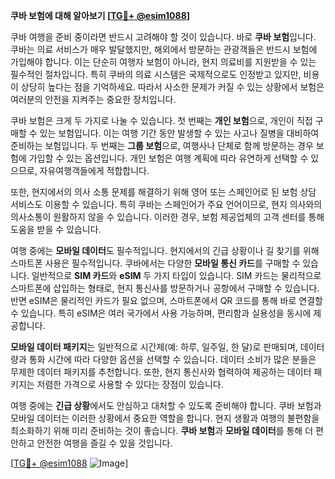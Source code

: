 **쿠바 보험에 대해 알아보기 [[TG💪+ @esim1088](https://t.me/s/esim1088)]**

쿠바 여행을 준비 중이라면 반드시 고려해야 할 것이 있습니다. 바로 **쿠바 보험**입니다. 쿠바는 의료 서비스가 매우 발달했지만, 해외에서 방문하는 관광객들은 반드시 보험에 가입해야 합니다. 이는 단순히 여행자 보험이 아니라, 현지 의료비를 지원받을 수 있는 필수적인 절차입니다. 특히 쿠바의 의료 시스템은 국제적으로도 인정받고 있지만, 비용이 상당히 높다는 점을 기억하세요. 따라서 사소한 문제가 커질 수 있는 상황에서 보험은 여러분의 안전을 지켜주는 중요한 장치입니다.

쿠바 보험은 크게 두 가지로 나눌 수 있습니다. 첫 번째는 **개인 보험**으로, 개인이 직접 구매할 수 있는 보험입니다. 이는 여행 기간 동안 발생할 수 있는 사고나 질병을 대비하여 준비하는 보험입니다. 두 번째는 **그룹 보험**으로, 여행사나 단체로 함께 방문하는 경우 보험에 가입할 수 있는 옵션입니다. 개인 보험은 여행 계획에 따라 유연하게 선택할 수 있으므로, 자유여행객들에게 적합합니다.

또한, 현지에서의 의사 소통 문제를 해결하기 위해 영어 또는 스페인어로 된 보험 상담 서비스도 이용할 수 있습니다. 특히 쿠바는 스페인어가 주요 언어이므로, 현지 의사와의 의사소통이 원활하지 않을 수 있습니다. 이러한 경우, 보험 제공업체의 고객 센터를 통해 도움을 받을 수 있습니다.

여행 중에는 **모바일 데이터**도 필수적입니다. 현지에서의 긴급 상황이나 길 찾기를 위해 스마트폰 사용은 필수적입니다. 쿠바에서는 다양한 **모바일 통신 카드**를 구매할 수 있습니다. 일반적으로 **SIM 카드**와 **eSIM** 두 가지 타입이 있습니다. SIM 카드는 물리적으로 스마트폰에 삽입하는 형태로, 현지 통신사를 방문하거나 공항에서 구매할 수 있습니다. 반면 eSIM은 물리적인 카드가 필요 없으며, 스마트폰에서 QR 코드를 통해 바로 연결할 수 있습니다. 특히 eSIM은 여러 국가에서 사용 가능하며, 편리함과 실용성을 동시에 제공합니다.

**모바일 데이터 패키지**는 일반적으로 시간제(예: 하루, 일주일, 한 달)로 판매되며, 데이터량과 통화 시간에 따라 다양한 옵션을 선택할 수 있습니다. 데이터 소비가 많은 분들은 무제한 데이터 패키지를 추천합니다. 또한, 현지 통신사와 협력하여 제공하는 데이터 패키지는 저렴한 가격으로 사용할 수 있다는 장점이 있습니다.

여행 중에는 **긴급 상황**에서도 안심하고 대처할 수 있도록 준비해야 합니다. 쿠바 보험과 모바일 데이터는 이러한 상황에서 중요한 역할을 합니다. 현지 생활과 여행의 불편함을 최소화하기 위해 미리 준비하는 것이 좋습니다. **쿠바 보험**과 **모바일 데이터**를 통해 더 편안하고 안전한 여행을 즐길 수 있을 것입니다.

[[TG💪+ @esim1088](https://t.me/s/esim1088) ![Image](https://i.postimg.cc/Y0z9fWf4/image.png)]
